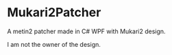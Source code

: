 # Mukari2Patcher
A metin2 patcher made in C# WPF with Mukari2 design.

I am not the owner of the design.